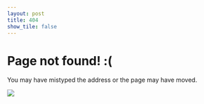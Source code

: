 ```yaml
---
layout: post
title: 404
show_tile: false
---
```


<div class="dialog">
  <div>
    <h1>Page not found! :(</h1>
    <p>You may have mistyped the address or the page may have moved.</p>
  </div>
  <img src="assets/raven.gif">
</div>